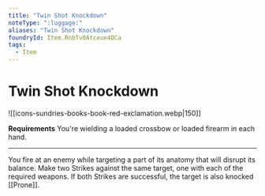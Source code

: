 ```yaml
---
title: "Twin Shot Knockdown"
noteType: ":luggage:"
aliases: "Twin Shot Knockdown"
foundryId: Item.RnbTv0Atceue4DCa
tags:
  - Item
---
```


# Twin Shot Knockdown
![[icons-sundries-books-book-red-exclamation.webp|150]]

**Requirements** You're wielding a loaded crossbow or loaded firearm in each hand.

* * *

You fire at an enemy while targeting a part of its anatomy that will disrupt its balance. Make two Strikes against the same target, one with each of the required weapons. If both Strikes are successful, the target is also knocked [[Prone]].

